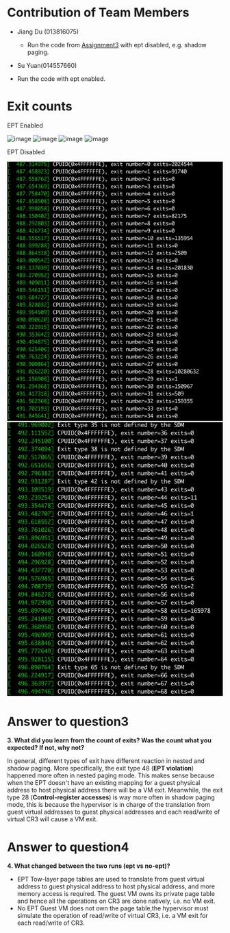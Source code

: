 # Contribution of Team Members
* Jiang Du (013816075)

  * Run the code from [Assignment3](https://github.com/ethandu7/cmpe283/tree/main/Assignment3) with ept disabled, e.g. shadow paging.
  
* Su Yuan(014557660) 

 * Run the code with ept enabled. 

  
 
# Exit counts
EPT Enabled

![image](https://user-images.githubusercontent.com/61606121/118226559-0fbcc900-b43c-11eb-94a5-eac6c113e767.png)
![image](https://user-images.githubusercontent.com/61606121/118226586-19463100-b43c-11eb-890d-4aa65398f45c.png)
![image](https://user-images.githubusercontent.com/61606121/118226600-1f3c1200-b43c-11eb-8226-926f239fb72e.png)
![image](https://user-images.githubusercontent.com/61606121/118226608-24995c80-b43c-11eb-8d6e-4eb9491db2b1.png)


    
EPT Disabled

  ![Alt](https://github.com/ethandu7/cmpe283/blob/main/Assignment4/screenshots/shadow-1.png?raw=true "Shadow-1")
  ![Alt](https://github.com/ethandu7/cmpe283/blob/main/Assignment4/screenshots/shadow-2.png?raw=true "Shadow-2")
 
# Answer to question3
**3. What did you learn from the count of exits? Was the count what you expected? If not, why not?**  

In general, different types of exit have different reaction in nested and shadow paging. More specifically, the exit type 48 (**EPT violation**) happened more often in nested paging mode. This makes sense because when the EPT doesn't have an existing mapping for a guest physical address to host physical address there will be a VM exit. Meanwhile, the exit type 28 (**Control-register accesses**) is way more often in shadow paging mode, this is because the hypervisor is in charge of the translation from guest virtual addresses to guest physical addresses and each read/write of virtual CR3 will cause a VM exit.


   
# Answer to question4
**4. What changed between the two runs (ept vs no-ept)?**
  * EPT
    Tow-layer page tables are used to translate from guest virtual address to guest physical address to host physical address, and more memory access is required. The guest VM owns its private page table and hence all the operations on CR3 are done natively, i.e. no VM exit.
  * No EPT
    Guest VM does not own the page table,the hypervisor must simulate the operation of read/write of virtual CR3, i.e. a VM exit for each read/write of CR3.
